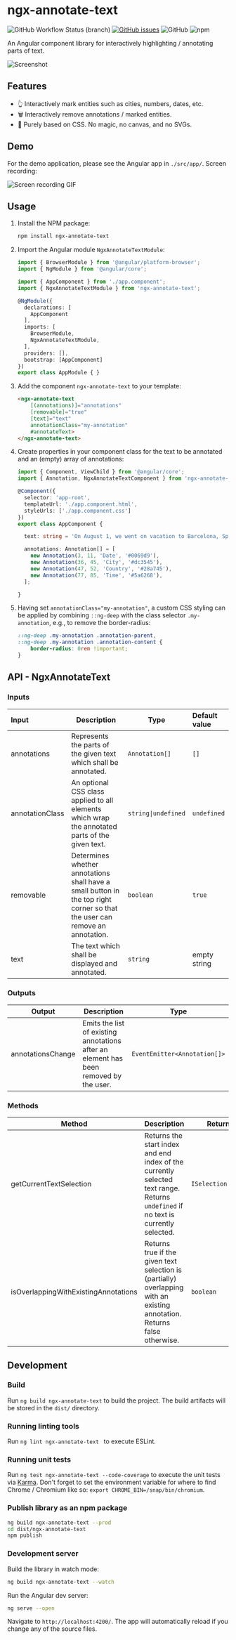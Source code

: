 # ngx-annotate-text

<img alt="GitHub Workflow Status (branch)" src="https://img.shields.io/github/workflow/status/philenius/ngx-annotate-text/Build%20&%20test%20NPM%20package/master?style=for-the-badge"> <a href="https://github.com/philenius/ngx-annotate-text/issues"><img alt="GitHub issues" src="https://img.shields.io/github/issues/philenius/ngx-annotate-text?style=for-the-badge"></a> <img alt="GitHub" src="https://img.shields.io/github/license/philenius/ngx-annotate-text?style=for-the-badge"> <img alt="npm" src="https://img.shields.io/npm/v/ngx-annotate-text?style=for-the-badge"> 

An Angular component library for interactively highlighting / annotating parts of text.

![Screenshot](https://raw.githubusercontent.com/philenius/ngx-annotate-text/master/screenshot.png)

## Features

* :point_up_2: Interactively mark entities such as cities, numbers, dates, etc.
* :wastebasket: Interactively remove annotations / marked entities. 
* :tada: Purely based on CSS. No magic, no canvas, and no SVGs.



## Demo

For the demo application, please see the Angular app in `./src/app/`. Screen recording:

![Screen recording GIF](https://raw.githubusercontent.com/philenius/ngx-annotate-text/master/screen-recording.gif)

## Usage

1. Install the NPM package:

    ```bash
    npm install ngx-annotate-text
    ```

2. Import the Angular module `NgxAnnotateTextModule`:

    ```typescript
    import { BrowserModule } from '@angular/platform-browser';
    import { NgModule } from '@angular/core';
    
    import { AppComponent } from './app.component';
    import { NgxAnnotateTextModule } from 'ngx-annotate-text';
    
    @NgModule({
      declarations: [
        AppComponent
      ],
      imports: [
        BrowserModule,
        NgxAnnotateTextModule,
      ],
      providers: [],
      bootstrap: [AppComponent]
    })
    export class AppModule { }
    ```

3. Add the component `ngx-annotate-text`  to your template:

    ```html
    <ngx-annotate-text
    	[(annotations)]="annotations"
     	[removable]="true"
    	[text]="text"
    	annotationClass="my-annotation"
    	#annotateText>
    </ngx-annotate-text>
    ```

4. Create properties in your component class for the text to be annotated and an (empty) array of annotations:

    ```typescript
    import { Component, ViewChild } from '@angular/core';
    import { Annotation, NgxAnnotateTextComponent } from 'ngx-annotate-text';
    
    @Component({
      selector: 'app-root',
      templateUrl: './app.component.html',
      styleUrls: ['./app.component.css']
    })
    export class AppComponent {
    
      text: string = 'On August 1, we went on vacation to Barcelona, Spain. Our flight took off at 11:00 am.';
    
      annotations: Annotation[] = [
        new Annotation(3, 11, 'Date', '#0069d9'),
        new Annotation(36, 45, 'City', '#dc3545'),
        new Annotation(47, 52, 'Country', '#28a745'),
        new Annotation(77, 85, 'Time', '#5a6268'),
      ];
    
    }
    ```

5. Having set `annotationClass="my-annotation"`, a custom CSS styling can be applied by combining `::ng-deep` with the class selector `.my-annotation`, e.g., to remove the border-radius: 
   ```css
   ::ng-deep .my-annotation .annotation-parent,
   ::ng-deep .my-annotation .annotation-content {
       border-radius: 0rem !important;
   }
   ```
   



## API - NgxAnnotateText

### Inputs

| Input           | Description                                                  | Type         | Default value |
| :-------------- | ------------------------------------------------------------ | ------------ | :------------ |
| annotations     | Represents the parts of the given text which shall be annotated. | `Annotation[]` | `[]`            |
| annotationClass | An optional CSS class applied to all elements which wrap the annotated parts of the given text. | `string\|undefined`       | `undefined`               |
| removable       | Determines whether annotations shall have a small button in the top right corner so that the user can remove an annotation. | `boolean`      | `true`           |
| text            | The text which shall be displayed and annotated.             | `string`       | empty string              |

### Outputs

| Output            | Description                                                  | Type                       |
| ----------------- | ------------------------------------------------------------ | -------------------------- |
| annotationsChange | Emits the list of existing annotations after an element has been removed by the user. | `EventEmitter<Annotation[]>` |

### Methods

| Method                               | Description                                                  | Return type |
| ------------------------------------ | ------------------------------------------------------------ | ----------- |
| getCurrentTextSelection              | Returns the start index and end index of the currently selected text range. Returns `undefined` if no text is currently selected. | `ISelection\|undefined` |
| isOverlappingWithExistingAnnotations | Returns true if the given text selection is (partially) overlapping with an existing annotation. Returns false otherwise. | `boolean` |



## Development

### Build

Run `ng build ngx-annotate-text` to build the project. The build artifacts will be stored in the `dist/` directory.

### Running linting tools

Run `ng lint ngx-annotate-text ` to execute ESLint.

### Running unit tests

Run `ng test ngx-annotate-text --code-coverage` to execute the unit tests via [Karma](https://karma-runner.github.io). Don't forget to set the environment variable for where to find Chrome / Chromium like so: `export CHROME_BIN=/snap/bin/chromium`.

### Publish library as an npm package

```bash
ng build ngx-annotate-text --prod
cd dist/ngx-annotate-text
npm publish
```

### Development server

Build the library in watch mode:

 ```bash
ng build ngx-annotate-text --watch
 ```

Run the Angular dev server:

```bash
ng serve --open
```

Navigate to `http://localhost:4200/`. The app will automatically reload if you change any of the source files.